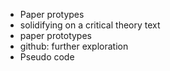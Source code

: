 - Paper protypes
- solidifying on a critical theory text
- paper prototypes 
- github: further exploration 
- Pseudo code 
